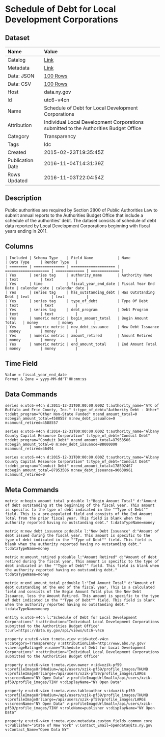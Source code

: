 # Schedule of Debt for Local Development Corporations

## Dataset

| Name | Value |
| :--- | :---- |
| Catalog | [Link](https://catalog.data.gov/dataset/schedule-of-debt-for-local-development-corporations) |
| Metadata | [Link](https://data.ny.gov/api/views/utc6-v4cn) |
| Data: JSON | [100 Rows](https://data.ny.gov/api/views/utc6-v4cn/rows.json?max_rows=100) |
| Data: CSV | [100 Rows](https://data.ny.gov/api/views/utc6-v4cn/rows.csv?max_rows=100) |
| Host | data.ny.gov |
| Id | utc6-v4cn |
| Name | Schedule of Debt for Local Development Corporations |
| Attribution | Individual Local Development Corporations submitted to the Authorities Budget Office |
| Category | Transparency |
| Tags | ldc |
| Created | 2015-02-23T19:35:45Z |
| Publication Date | 2016-11-04T14:31:39Z |
| Rows Updated | 2016-11-03T22:04:54Z |

## Description

Public authorities are required by Section 2800 of Public Authorities Law to submit annual reports to the Authorities Budget Office that include a schedule of the authorities’ debt.  The dataset consists of schedule of debt data reported by Local Development Corporations beginning with fiscal years ending in 2011.

## Columns

```ls
| Included | Schema Type    | Field Name           | Name                 | Data Type     | Render Type   |
| ======== | ============== | ==================== | ==================== | ============= | ============= |
| Yes      | series tag     | authority_name       | Authority Name       | text          | text          |
| Yes      | time           | fiscal_year_end_date | Fiscal Year End Date | calendar_date | calendar_date |
| Yes      | series tag     | has_outstanding_debt | Has Outstanding Debt | text          | text          |
| Yes      | series tag     | type_of_debt         | Type Of Debt         | text          | text          |
| Yes      | series tag     | debt_program         | Debt Program         | text          | text          |
| Yes      | numeric metric | begin_amount_total   | Begin Amount Total   | money         | money         |
| Yes      | numeric metric | new_debt_issuance    | New Debt Issuance    | money         | money         |
| Yes      | numeric metric | amount_retired       | Amount Retired       | money         | money         |
| Yes      | numeric metric | end_amount_total     | End Amount Total     | money         | money         |
```

## Time Field

```ls
Value = fiscal_year_end_date
Format & Zone = yyyy-MM-dd'T'HH:mm:ss
```

## Data Commands

```ls
series e:utc6-v4cn d:2011-12-31T00:00:00.000Z t:authority_name="ATC of Buffalo and Erie County, Inc." t:type_of_debt="Authority Debt - Other" t:debt_program="Other Non-State Funded" m:end_amount_total=0 m:begin_amount_total=4588557 m:new_debt_issuance=0 m:amount_retired=4588557

series e:utc6-v4cn d:2014-12-31T00:00:00.000Z t:authority_name="Albany County Capital Resource Corporation" t:type_of_debt="Conduit Debt" t:debt_program="Conduit Debt" m:end_amount_total=87953506 m:begin_amount_total=0 m:new_debt_issuance=88000000 m:amount_retired=46494

series e:utc6-v4cn d:2015-12-31T00:00:00.000Z t:authority_name="Albany County Capital Resource Corporation" t:type_of_debt="Conduit Debt" t:debt_program="Conduit Debt" m:end_amount_total=178592467 m:begin_amount_total=87953506 m:new_debt_issuance=90638961 m:amount_retired=0
```

## Meta Commands

```ls
metric m:begin_amount_total p:double l:"Begin Amount Total" d:"Amount of debt outstanding at the beginning of the fiscal year. This amount is specific to the type of debt indicated in the ""Type of Debt"" field. This is a pre-populated field and consists of the End Amount Total from the prior fiscal year. This field is blank when the authority reported having no outstanding debt." t:dataTypeName=money

metric m:new_debt_issuance p:double l:"New Debt Issuance" d:"Amount of debt issued during the fiscal year. This amount is specific to the type of debt indicated in the ""Type of Debt"" field. This field is blank when the authority reported having no outstanding debt." t:dataTypeName=money

metric m:amount_retired p:double l:"Amount Retired" d:"Amount of debt retired during the fiscal year. This amount is specific to the type of debt indicated in the ""Type of Debt"" field. This field is blank when the authority reported having no outstanding debt." t:dataTypeName=money

metric m:end_amount_total p:double l:"End Amount Total" d:"Amount of debt outstanding at the end of the fiscal year. This is a calculated field and consists of the Begin Amount Total plus the New Debt Issuance, less the Amount Retired. This amount is specific to the type of debt indicated in the ""Type of Debt"" field. This field is blank when the authority reported having no outstanding debt." t:dataTypeName=money

entity e:utc6-v4cn l:"Schedule of Debt for Local Development Corporations" t:attribution="Individual Local Development Corporations submitted to the Authorities Budget Office" t:url=https://data.ny.gov/api/views/utc6-v4cn

property e:utc6-v4cn t:meta.view v:id=utc6-v4cn v:category=Transparency v:attributionLink=http://www.abo.ny.gov/ v:averageRating=0 v:name="Schedule of Debt for Local Development Corporations" v:attribution="Individual Local Development Corporations submitted to the Authorities Budget Office"

property e:utc6-v4cn t:meta.view.owner v:id=xzik-pf59 v:profileImageUrlMedium=/api/users/xzik-pf59/profile_images/THUMB v:profileImageUrlLarge=/api/users/xzik-pf59/profile_images/LARGE v:screenName="NY Open Data" v:profileImageUrlSmall=/api/users/xzik-pf59/profile_images/TINY v:displayName="NY Open Data"

property e:utc6-v4cn t:meta.view.tableauthor v:id=xzik-pf59 v:profileImageUrlMedium=/api/users/xzik-pf59/profile_images/THUMB v:profileImageUrlLarge=/api/users/xzik-pf59/profile_images/LARGE v:screenName="NY Open Data" v:profileImageUrlSmall=/api/users/xzik-pf59/profile_images/TINY v:roleName=publisher v:displayName="NY Open Data"

property e:utc6-v4cn t:meta.view.metadata.custom_fields.common_core v:Publisher="State of New York" v:Contact_Email=opendata@its.ny.gov v:Contact_Name="Open Data NY"
```